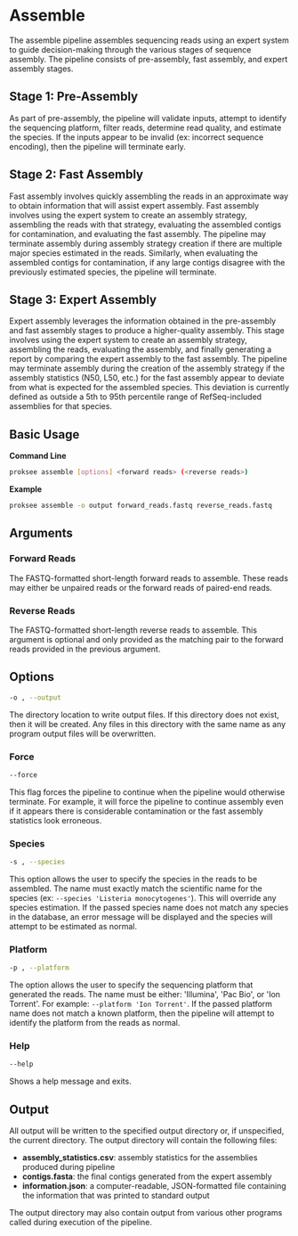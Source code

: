 # Assemble

The assemble pipeline assembles sequencing reads using an expert system to guide decision-making through the various stages of sequence assembly. The pipeline consists of pre-assembly, fast assembly, and expert assembly stages.

## Stage 1: Pre-Assembly

As part of pre-assembly, the pipeline will validate inputs, attempt to identify the sequencing platform, filter reads, determine read quality, and estimate the species. If the inputs appear to be invalid (ex: incorrect sequence encoding), then the pipeline will terminate early.

## Stage 2: Fast Assembly

Fast assembly involves quickly assembling the reads in an approximate way to obtain information that will assist expert assembly. Fast assembly involves using the expert system to create an assembly strategy, assembling the reads with that strategy, evaluating the assembled contigs for contamination, and evaluating the fast assembly. The pipeline may terminate assembly during assembly strategy creation if there are multiple major species estimated in the reads. Similarly, when evaluating the assembled contigs for contamination, if any large contigs disagree with the previously estimated species, the pipeline will terminate.

## Stage 3: Expert Assembly

Expert assembly leverages the information obtained in the pre-assembly and fast assembly stages to produce a higher-quality assembly. This stage involves using the expert system to create an assembly strategy, assembling the reads, evaluating the assembly, and finally generating a report by comparing the expert assembly to the fast assembly. The pipeline may terminate assembly during the creation of the assembly strategy if the assembly statistics (N50, L50, etc.) for the fast assembly appear to deviate from what is expected for the assembled species. This deviation is currently defined as outside a 5th to 95th percentile range of RefSeq-included assemblies for that species.

## Basic Usage

**Command Line**

```bash
proksee assemble [options] <forward reads> (<reverse reads>)
```

**Example**

```bash
proksee assemble -o output forward_reads.fastq reverse_reads.fastq
```

## Arguments

### Forward Reads

The FASTQ-formatted short-length forward reads to assemble. These reads may either be unpaired reads or the forward reads of paired-end reads.

### Reverse Reads

The FASTQ-formatted short-length reverse reads to assemble. This argument is optional and only provided as the matching pair to the forward reads provided in the previous argument.

## Options

```bash
-o , --output
```

The directory location to write output files. If this directory does not exist, then it will be created. Any files in this directory with the same name as any program output files will be overwritten.

### Force

```bash
--force
```

This flag forces the pipeline to continue when the pipeline would otherwise terminate. For example, it will force the pipeline to continue assembly even if it appears there is considerable contamination or the fast assembly statistics look erroneous.

### Species

```bash
-s , --species
```

This option allows the user to specify the species in the reads to be assembled. The name must exactly match the scientific name for the species (ex: `--species 'Listeria monocytogenes'`). This will override any species estimation. If the passed species name does not match any species in the database, an error message will be displayed and the species will attempt to be estimated as normal.

### Platform

```bash
-p , --platform
```

The option allows the user to specify the sequencing platform that generated the reads. The name must be either: 'Illumina', 'Pac Bio', or 'Ion Torrent'. For example: `--platform 'Ion Torrent'`. If the passed platform name does not match a known platform, then the pipeline will attempt to identify the platform from the reads as normal.

### Help

```bash
--help
```

Shows a help message and exits.

## Output

All output will be written to the specified output directory or, if unspecified, the current directory. The output directory will contain the following files:

- **assembly_statistics.csv**: assembly statistics for the assemblies produced during pipeline
- **contigs.fasta**: the final contigs generated from the expert assembly
- **information.json**: a computer-readable, JSON-formatted file containing the information that was printed to standard output

The output directory may also contain output from various other programs called during execution of the pipeline.

